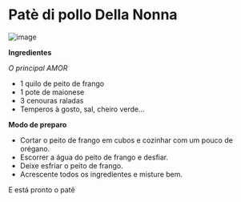 # Patè di pollo Della Nonna


![image](https://user-images.githubusercontent.com/75401750/171996751-3dddddda-dfcf-4efd-b436-6aa92b624ca8.png)


**Ingredientes**

*O principal AMOR*

- 1 quilo de peito de frango
- 1 pote de maionese
- 3 cenouras raladas
- Temperos à gosto, sal, cheiro verde...


**Modo de preparo**

- Cortar o peito de frango em cubos e cozinhar com um pouco de orégano.
- Escorrer a água do peito de frango e desfiar.
- Deixe esfriar o peito de frango.
- Acrescente todos os ingredientes e misture bem. 

E está pronto o patê
